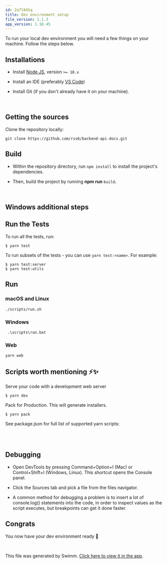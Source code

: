 ```yaml
---
id: 2a7l845q
title: Dev environment setup
file_version: 1.1.3
app_version: 1.18.45
---
```


To run your local dev environment you will need a few things on your machine. Follow the steps below.

## Installations

*   Install [Node JS](https://nodejs.org/en/download/), version `>= 18.x`

*   Install an IDE (preferably [VS Code](https://code.visualstudio.com/))

*   Install Git (if you don't already have it on your machine).
<br/>

## Getting the sources

Clone the repository locally:

```
git clone https://github.com/rsv6/backend-api-docs.git
```

## Build

*   Within the repository directory, run `npm install` to install the project's dependencies.

*   Then, build the project by running **npm run** `build`**.**
<br/>

## Windows additional steps

## Run the Tests

To run all the tests, run:

```
$ yarn test
```

To run subsets of the tests - you can use `yarn test:<name>`. For example:

```
$ yarn test:server
$ yarn test:utils
```

## Run

### macOS and Linux

```
./scripts/run.sh
```

### Windows

```
 .\scripts\run.bat
```

### Web

```
yarn web
```

## Scripts worth mentioning ⚡️✨

Serve your code with a development web server

```
$ yarn dev
```

Pack for Production. This will generate installers.

```
$ yarn pack
```

See package.json for full list of supported yarn scripts:

<br/>



<br/>

## Debugging

*   Open DevTools by pressing Command+Option+I (Mac) or Control+Shift+I (Windows, Linux). This shortcut opens the Console panel.

*   Click the Sources tab and pick a file from the files navigator.

*   A common method for debugging a problem is to insert a lot of console.log() statements into the code, in order to inspect values as the script executes, but breakpoints can get it done faster.

## Congrats

You now have your dev environment ready 🎉

<br/>

This file was generated by Swimm. [Click here to view it in the app](https://app.swimm.io/repos/Z2l0aHViJTNBJTNBYmFja2VuZC1hcGktZG9jcyUzQSUzQXJzdjY=/docs/2a7l845q).
